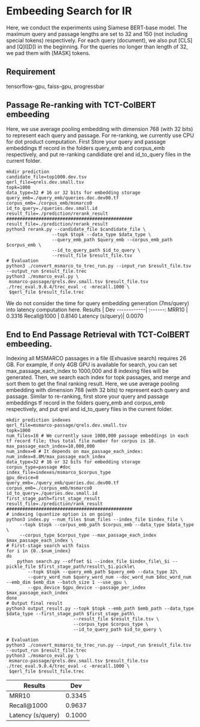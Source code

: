 # Embeeding Search for IR
Here, we conduct the experiments using Siamese BERT-base model. The maximum query and passage lengths are set to 32 and 150 (not including special tokens) respectively. For each query (document), we also put \[CLS\] and \[Q\](\[D\]) in the beginning. For the queries no longer than length of 32, we pad them with \[MASK\] tokens.

Requirement
---
tensorflow-gpu, faiss-gpu, progressbar

Passage Re-ranking with TCT-ColBERT embeeding
---
Here, we use average pooling embedding with dimension 768 (with 32 bits) to represent each query and passage. For re-ranking, we currently use CPU for dot product computation. First Store your query and passage embeddings tf record in the folders query_emb and corpus_emb respectively, and put re-ranking candidiate qrel and id_to_query files in the current folder.
```shell=bash
mkdir prediction
candidate_file=top1000.dev.tsv
qerl_file=qrels.dev.small.tsv
topk=1000
data_type=32 # 16 or 32 bits for embedding storage
query_emb=./query_emb/queries.doc.dev00.tf
corpus_emb=./corpus_emb/msmarco0
id_to_query=./queries.dev.small.id
result_file=./prediction/rerank_result
###############################################
result_file=./prediction/rerank_result
python3 rerank.py --candidate_file $candidate_file \
                 --topk $topk --data_type $data_type \
                 --query_emb_path $query_emb --corpus_emb_path $corpus_emb \
                 --id_to_query_path $id_to_query \
                 --result_file $result_file.tsv
# Evaluation
python3 ./convert_msmarco_to_trec_run.py --input_run $result_file.tsv --output_run $result_file.trec
python3 ./msmarco_eval.py \
 msmarco-passage/qrels.dev.small.tsv $result_file.tsv
./trec_eval.9.0.4/trec_eval -c -mrecall.1000 \
 $qerl_file $result_file.trec
```
We do not consider the time for query embedding generation (7ms/query) into latency computation here.
Results  | Dev
------------| :------:
MRR10            | 0.3316
Recall@1000      | 0.8140
Latency (s/query)| 0.0070

End to End Passage Retrieval with TCT-ColBERT embeeding.
---
Indexing all MSMARCO passages in a file (Exhuasive search) requires 26 GB. For example, if only 4GB GPU is available for search, you can set max_passage_each_index to 1000,000 and 8 indexing files will be generated. Then, we search each index for topk passages, and merge and sort them to get the final ranking result. Here, we use average pooling embedding with dimension 768 (with 32 bits) to represent each query and passage. Similar to re-ranking, first store your query and passage embeddings tf record in the folders query_emb and corpus_emb respectively, and put qrel and id_to_query files in the current folder.
```shell=bash
mkdir prediction indexes
qerl_file=msmarco-passage/qrels.dev.small.tsv
topk=1000
num_files=10 # We currently save 1000,000 passage embeddings in each tf record file; thus total file number for corpus is 10.
max_passage_each_index=10,000,000
num_index=0 # It depends on max_passage_each_index: num_index=8.8M/max_passage_each_index
data_type=32 # 16 or 32 bits for embedding storage
corpus_type=passage #doc
index_file=indexes/msmarco_$corpus_type
gpu_device=0
query_emb=./query_emb/queries.doc.dev00.tf
corpus_emb=./corpus_emb/msmarco0
id_to_query=./queries.dev.small.id
first_stage_path=first_stage_result
result_file=./prediction/rank_result
###############################################
# indexing (quantize option is on going)
python3 index.py --num_files $num_files --index_file $index_file \
     --topk $topk --corpus_emb_path $corpus_emb --data_type $data_type \
     --corpus_type $corpus_type --max_passage_each_index $max_passage_each_index \
# First-stage search with faiss
for i in {0..$num_index}
do
    python search.py --offset $i --index_file $index_file\_$i --pickle_file $first_stage_path/result\_$i.pickle\
        --topk $topk --query_emb_path $query_emb --data_type 32\
        --query_word_num $query_word_num --doc_word_num $doc_word_num --emb_dim $emb_dim --batch_size 1 --use_gpu \
        --gpu_device $gpu_device --passage_per_index $max_passage_each_index
done
# Output final result
python3 output_result.py --topk $topk --emb_path $emb_path --data_type $data_type --first_stage_path $first_stage_path\
                         --result_file $result_file.tsv \
                         --corpus_type $corpus_type \
                         --id_to_query_path $id_to_query \

# Evaluation
python3 ./convert_msmarco_to_trec_run.py --input_run $result_file.tsv --output_run $result_file.trec
python3 ./msmarco_eval.py \
 msmarco-passage/qrels.dev.small.tsv $result_file.tsv
./trec_eval.9.0.4/trec_eval -c -mrecall.1000 \
 $qerl_file $result_file.trec
```
Results  | Dev
------------| :------:
MRR10            | 0.3345
Recall@1000      | 0.9637
Latency (s/query)| 0.1000


